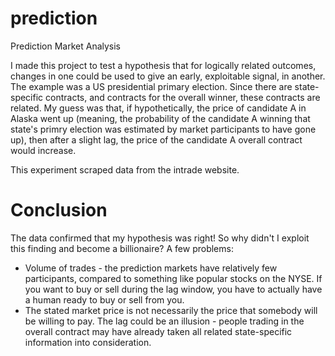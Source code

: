 # prediction
Prediction Market Analysis

I made this project to test a hypothesis that for logically related outcomes, changes in one could be used to give an early, exploitable signal, in another. The example was a US presidential primary election. Since there are state-specific contracts, and contracts for the overall winner, these contracts are related. My guess was that, if hypothetically, the price of candidate A in Alaska went up (meaning, the probability of the candidate A winning that state's primry election was estimated by market participants to have gone up), then after a slight lag, the price of the candidate A overall contract would increase.

This experiment scraped data from the intrade website.

Conclusion
====
The data confirmed that my hypothesis was right! So why didn't I exploit this finding and become a billionaire? A few problems:

* Volume of trades - the prediction markets have relatively few participants, compared to something like popular stocks on the NYSE. If you want to buy or sell during the lag window, you have to actually have a human ready to buy or sell from you.
* The stated market price is not necessarily the price that somebody will be willing to pay. The lag could be an illusion - people trading in the overall contract may have already taken all related state-specific information into consideration.
